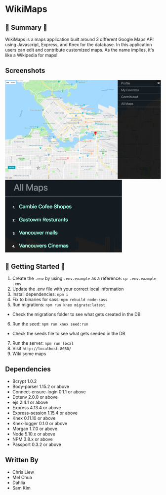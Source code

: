 # WikiMaps

## :round_pushpin: Summary :round_pushpin:

WikiMaps is a maps application built around 3 different Google Maps API using Javascript, Express, and Knex for the database.  In this application users can edit and contribute customized maps.  As the name implies, it's like a Wikipedia for maps!  

## Screenshots
!["Main page"](https://github.com/chrisliew/wikimaps/blob/master/Untitled.png)
!["Map List"](https://github.com/chrisliew/wikimaps/blob/master/map-list.png)

## :round_pushpin: Getting Started :round_pushpin:

1. Create the `.env` by using `.env.example` as a reference: `cp .env.example .env`
2. Update the .env file with your correct local information
3. Install dependencies: `npm i`
4. Fix to binaries for sass: `npm rebuild node-sass`
5. Run migrations: `npm run knex migrate:latest`
  - Check the migrations folder to see what gets created in the DB
6. Run the seed: `npm run knex seed:run`
  - Check the seeds file to see what gets seeded in the DB
7. Run the server: `npm run local`
8. Visit `http://localhost:8080/`
9. Wiki some maps

## Dependencies

* Bcrypt 1.0.2
* Body-parser 1.15.2 or above
* Connect-ensure-login 0.1.1 or above
* Dotenv 2.0.0 or above
* ejs 2.4.1 or above
* Express 4.13.4 or above
* Express-session 1.15.4 or above
* Knex 0.11.10 or above
* Knex-logger 0.1.0 or above
* Morgan 1.7.0 or above
* Node 5.10.x or above
* NPM 3.8.x or above
* Passport 0.3.2 or above

## Written By
* Chris Liew
* Mel Chua
* Dahlia
* Sam Kim 
